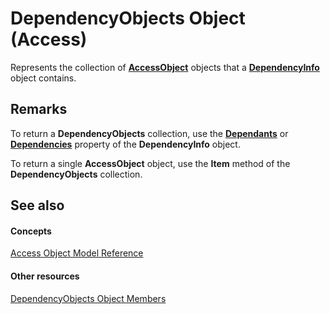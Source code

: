 
# DependencyObjects Object (Access)

Represents the collection of  **[AccessObject](8a770b33-5bff-120a-6707-ca214ee5ced3.md)** objects that a **[DependencyInfo](46ccdc3f-0101-5d81-8c01-ac37f139a2bc.md)** object contains.


## Remarks

To return a  **DependencyObjects** collection, use the **[Dependants](e742f1ce-0616-491a-cc60-28afaa3e1bae.md)** or **[Dependencies](412c0237-464b-0790-5518-1266d9ded8a9.md)** property of the **DependencyInfo** object.

To return a single  **AccessObject** object, use the **Item** method of the **DependencyObjects** collection.


## See also


#### Concepts


[Access Object Model Reference](2de134a4-6c5c-d2a3-8377-f4dd973ba650.md)
#### Other resources


[DependencyObjects Object Members](02076b51-3706-fa3f-2427-7be55f24bbc9.md)
